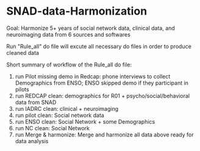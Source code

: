 # SNAD-data-Harmonization

Goal: Harmonize 5+ years of social network data, clinical data, and neuroimaging data from 6 sources and softwares

Run "Rule_all" do file will excute all necessary do files in order to produce cleaned data

Short summary of workflow of the Rule_all do file:
1. run Pilot missing demo in Redcap: phone interviews to collect Demographics from ENSO; ENSO skipped demo if they participant in pilots
2. run REDCAP clean: demographics for R01 + psycho/social/behavioral data from SNAD
3. run IADRC clean: clinical + neuroimaging
4. run pilot clean: Social network data
5. run ENSO clean: Social Network + some Demographics
6. run NC clean: Social Network 
7. run Merge & harmonize: Merge and harmonize all data above ready for data analysis 
